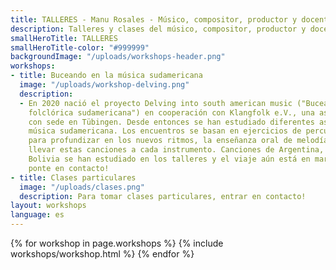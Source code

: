 ```yaml
---
title: TALLERES - Manu Rosales - Músico, compositor, productor y docente
description: Talleres y clases del músico, compositor, productor y docente Manu Rosales.
smallHeroTitle: TALLERES
smallHeroTitle-color: "#999999"
backgroundImage: "/uploads/workshops-header.png"
workshops:
- title: Buceando en la música sudamericana
  image: "/uploads/workshop-delving.png"
  description:
  - En 2020 nació el proyecto Delving into south american music ("Buceando en la música
    folclórica sudamericana") en cooperación con Klangfolk e.V., una asociación cultural
    con sede en Tübingen. Desde entonces se han estudiado diferentes aspectos de la
    música sudamericana. Los encuentros se basan en ejercicios de percusión corporal
    para profundizar en los nuevos ritmos, la enseñanza oral de melodías y finalmente
    llevar estas canciones a cada instrumento. Canciones de Argentina, Brasil, Perú,
    Bolivia se han estudiado en los talleres y el viaje aún está en marcha. Para participar,
    ponte en contacto!
- title: Clases particulares
  image: "/uploads/clases.png"
  description: Para tomar clases particulares, entrar en contacto!
layout: workshops
language: es
---
```


<section>
  {% for workshop in page.workshops %}
    {% include workshops/workshop.html %}
  {% endfor %}
</section>
